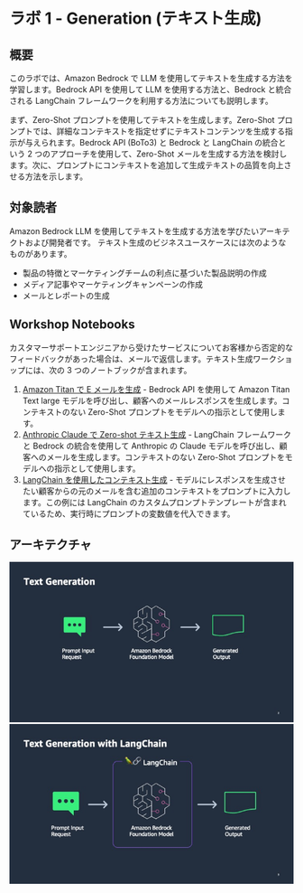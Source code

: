 # ラボ 1 - Generation (テキスト生成)

## 概要

このラボでは、Amazon Bedrock で LLM を使用してテキストを生成する方法を学習します。Bedrock API を使用して LLM を使用する方法と、Bedrock と統合される LangChain フレームワークを利用する方法についても説明します。 

まず、Zero-Shot プロンプトを使用してテキストを生成します。Zero-Shot プロンプトでは、詳細なコンテキストを指定せずにテキストコンテンツを生成する指示が与えられます。Bedrock API (BoTo3) と Bedrock と LangChain の統合という 2 つのアプローチを使用して、Zero-Shot メールを生成する方法を検討します。次に、プロンプトにコンテキストを追加して生成テキストの品質を向上させる方法を示します。 

## 対象読者

Amazon Bedrock LLM を使用してテキストを生成する方法を学びたいアーキテクトおよび開発者です。 
テキスト生成のビジネスユースケースには次のようなものがあります。

- 製品の特徴とマーケティングチームの利点に基づいた製品説明の作成
- メディア記事やマーケティングキャンペーンの作成
- メールとレポートの生成

## Workshop Notebooks

カスタマーサポートエンジニアから受けたサービスについてお客様から否定的なフィードバックがあった場合は、メールで返信します。テキスト生成ワークショップには、次の 3 つのノートブックが含まれます。 
1. [Amazon Titan で E メールを生成](./00_generate_w_bedrock.ja.ipynb) - Bedrock API を使用して Amazon Titan Text large モデルを呼び出し、顧客へのメールレスポンスを生成します。コンテキストのない Zero-Shot プロンプトをモデルへの指示として使用します。 
2. [Anthropic Claude で Zero-shot テキスト生成](./01_zero_shot_generation.ja.ipynb) - LangChain フレームワークと Bedrock の統合を使用して Anthropic の Claude モデルを呼び出し、顧客へのメールを生成します。コンテキストのない Zero-Shot プロンプトをモデルへの指示として使用します。
3. [LangChain を使用したコンテキスト生成](./02_contextual_generation.ja.ipynb) - モデルにレスポンスを生成させたい顧客からの元のメールを含む追加のコンテキストをプロンプトに入力します。この例には LangChain のカスタムプロンプトテンプレートが含まれているため、実行時にプロンプトの変数値を代入できます。  

## アーキテクチャ

![Bedrock](./images/bedrock.jpg)
![Bedrock](./images/bedrock_langchain.jpg)
